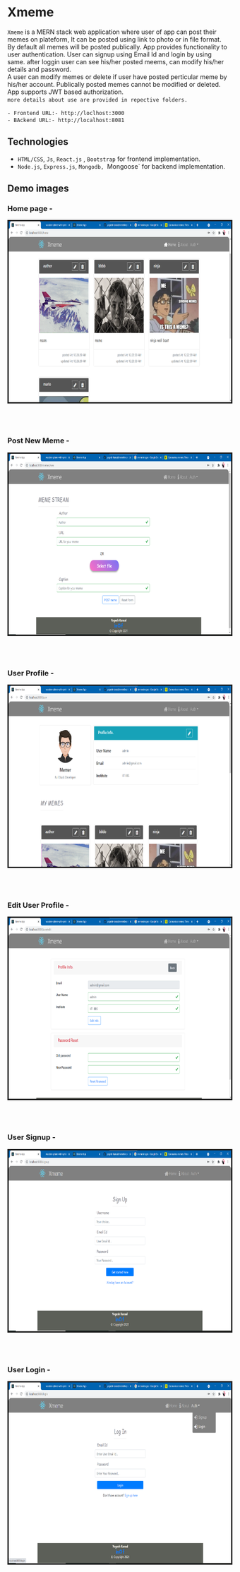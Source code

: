 # Xmeme
`Xmeme` is a MERN stack web application where user of app can post their memes on plateform, It can be posted using link to photo or in file format.<br/>
By default all memes will be posted publically. App provides functionality to user authentication. User can signup using Email Id and login by using same. after loggin user can see his/her posted meems, can modify his/her details and password.<br/>
A user can modify memes or delete if user have posted perticular meme by his/her account. Publically posted memes cannot be modified or deleted.<br/>
App supports JWT based authorization.<br/>
`more details about use are provided in repective folders.`
    
    - Frontend URL:- http://loclhost:3000
    - BAckend URL:- http://localhost:8081

## Technologies
- `HTML/CSS`, `Js`, `React.js` , `Bootstrap` for frontend implementation.<br/>
- `Node.js`, `Express.js`, `Mongodb, `Mongoose` for backend implementation.

## Demo images
### Home page -
<p align="center">
<img src="./demoImages/home.png"
  alt="home"
  width="716" height="410" style="border-style: solid">
</p>
<br/>
<br/>

### Post New Meme -
<p align="center">
<img src="./demoImages/post_meme.png"
  alt="post_meme"
  width="716" height="410" style="border-style: solid">
</p>
<br/>
<br/>

### User Profile -
<p align="center">
<img src="./demoImages/profile.png"
  alt="profile"
  width="716" height="410" style="border-style: solid">
</p>
<br/>
<br/>

### Edit User Profile -
<p align="center">
<img src="./demoImages/edit_profile.png"
  alt="edit_profile"
  width="716" height="410" style="border-style: solid">
</p>
<br/>
<br/>

### User Signup -
<p align="center">
<img src="./demoImages/signup_page.png"
  alt="signup"
  width="716" height="410" style="border-style: solid">
</p>
<br/>
<br/>

### User Login - 
<p align="center">
<img src="./demoImages/login_page.png"
  alt="login"
  width="716" height="410" style="border-style: solid">
</p>
<br/>
<br/>